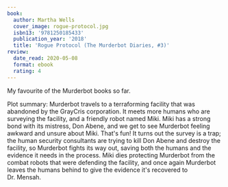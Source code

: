 ```yaml
---
book:
  author: Martha Wells
  cover_image: rogue-protocol.jpg
  isbn13: '9781250185433'
  publication_year: '2018'
  title: 'Rogue Protocol (The Murderbot Diaries, #3)'
review:
  date_read: 2020-05-08
  format: ebook
  rating: 4
---
```


My favourite of the Murderbot books so far.

Plot summary: Murderbot travels to a terraforming facility that was abandoned by the GrayCris corporation.
It meets more humans who are surveying the facility, and a friendly robot named Miki.
Miki has a strong bond with its mistress, Don Abene, and we get to see Murderbot feeling awkward and unsure about Miki. That's fun!
It turns out the survey is a trap; the human security consultants are trying to kill Don Abene and destroy the facility, so Murderbot fights its way out, saving both the humans and the evidence it needs in the process.
Miki dies protecting Murderbot from the combat robots that were defending the facility, and once again Murderbot leaves the humans behind to give the evidence it's recovered to Dr.&nbsp;Mensah.
